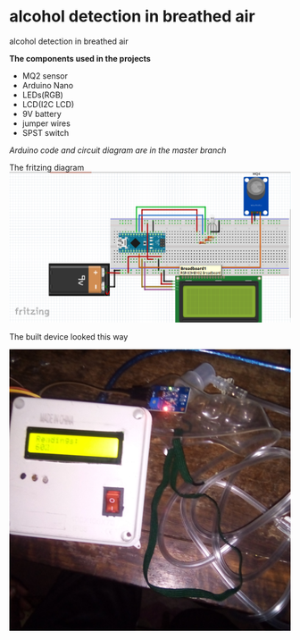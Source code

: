 # alcohol detection in breathed air
alcohol detection in breathed air

**The components used in the projects**

  - MQ2 sensor
  - Arduino Nano
  - LEDs(RGB)
  - LCD(I2C LCD)
  - 9V battery
  - jumper wires
  - SPST switch
  
  *Arduino code and circuit diagram are in the master branch*
  
The fritzing diagram
![fritzing diagram](https://github.com/jovyinny/alcohol-detection-in-breathed-air/blob/master/circuit/Fritzing%20file/fritzing%20diagram.png)

The built device looked this way

![image of finished device](https://github.com/jovyinny/alcohol-detection-in-breathed-air/blob/master/circuit/alcohol%20detection%20in%20breathed%20air.jpg)

